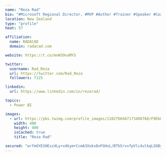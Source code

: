 ```yaml
---
name: "Reza Rad"
bio: "#Microsoft Regional Director, #MVP #Author #Trainer #Speaker #Coach #Consultant #PowerBI "
location: New Zealand
type: "profile"
heat: 57

affiliation:
  name: RADACAD
  domain: radacad.com

website: https://t.co/mnW39vaMYS

twitter:
  username: Rad_Reza
  url: https://twitter.com/Rad_Reza
  followers: 7125

linkedin:
  url: https://www.linkedin.com/in/rezarad/

topics:
  - Power BI

images:
  - url: https://pbs.twimg.com/profile_images/1102766467173408768/F9EbQENa_400x400.png
    width: 400
    height: 400
    isCached: true
    title: "Reza Rad"

secured: "wrfmGYESHEsz4Ly+x4kym+CcmA3Xukx8xFGHxL/BTb5rvxfpVlc4ulkqLS6BysIDDJFOPc+Vt8k5h9LZT7HIZAQ6gtPFGKPru2r7XY/PC8hai5U0zpP1JiSDCtoUbEfiPVwBuyqw1hCwsZDhrl23EX93kl1mbSEZZTlZreeZUZghgQR8NFiFk1BBA7astreq1nEB9NKK9rU+ZmdYcIwghG8Qx5l4hFNUgkXh8KBR1VUyORGXMmyvyJGbDkJ80e/nfxYhkh9XxxfIeqkY+KmqC2cE5qqSEjPb2SdgB2RbxJsSbDCzvIiqipX404HneSfFvknFqXNaZXEYz+GMiP65CUGxK7jVdpGHDwhszDJyGC5HDYSt7kiPKQ4SMFD7Me4iAlhKv9PfCgnNc3OVumno8nt69X+Z168a66gsN/P7JN0=;X/i8T0zc8Yxn5nRcXUHL5A=="
---
```


